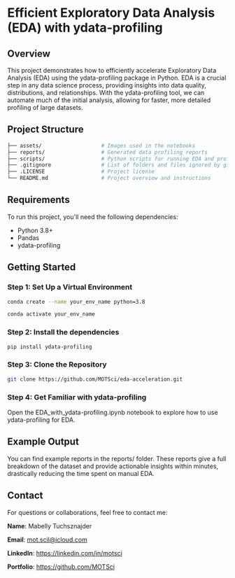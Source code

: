 # Efficient Exploratory Data Analysis (EDA) with ydata-profiling
## Overview
This project demonstrates how to efficiently accelerate Exploratory Data Analysis (EDA) using the ydata-profiling package in Python. EDA is a crucial step in any data science process, providing insights into data quality, distributions, and relationships. With the ydata-profiling tool, we can automate much of the initial analysis, allowing for faster, more detailed profiling of large datasets.

## Project Structure

```bash
├── assets/                   # Images used in the notebooks
├── reports/                  # Generated data profiling reports
├── scripts/                  # Python scripts for running EDA and profiling tasks
├── .gitignore                # List of folders and files ignored by gitignore
├── .LICENSE                  # Project license
└── README.md                 # Project overview and instructions
```

## Requirements
To run this project, you'll need the following dependencies:

- Python 3.8+
- Pandas
- ydata-profiling

## Getting Started
### Step 1: Set Up a Virtual Environment

```bash
conda create --name your_env_name python=3.8

conda activate your_env_name
```

### Step 2: Install the dependencies

```bash
pip install ydata-profiling
```

### Step 3: Clone the Repository

```bash
git clone https://github.com/MOTSci/eda-acceleration.git
```

### Step 4: Get Familiar with ydata-profiling
Open the EDA_with_ydata-profiling.ipynb notebook to explore how to use ydata-profiling for EDA.

## Example Output

You can find example reports in the reports/ folder. These reports give a full breakdown of the dataset and provide actionable insights within minutes, drastically reducing the time spent on manual EDA.

## Contact

For questions or collaborations, feel free to contact me:

**Name**: Mabelly Tuchsznajder

**Email**: mot.scil@icloud.com

**LinkedIn**: https://linkedin.com/in/motsci

**Portfolio**: https://github.com/MOTSci